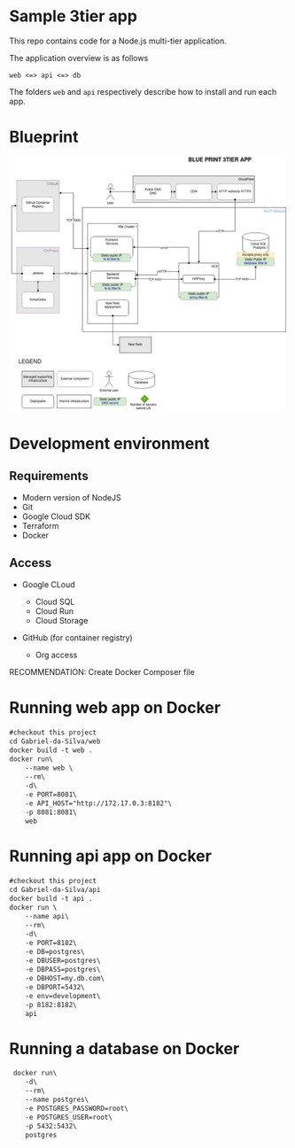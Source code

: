 # Sample 3tier app
This repo contains code for a Node.js multi-tier application.

The application overview is as follows

```
web <=> api <=> db
```

The folders `web` and `api` respectively describe how to install and run each app.


# Blueprint
<img src="images/blueprint-current-state.png" width="500"/> 

# Development environment 

## Requirements

 - Modern version of NodeJS
 - Git
 - Google Cloud SDK
 - Terraform
 - Docker

## Access

 - Google CLoud 
    - Cloud SQL
    - Cloud Run
    - Cloud Storage
 
 - GitHub (for container registry)
    - Org access
    

RECOMMENDATION: Create Docker Composer file

# Running web app on Docker 
```shell
#checkout this project 
cd Gabriel-da-Silva/web
docker build -t web .
docker run\
    --name web \
    --rm\
    -d\
    -e PORT=8081\
    -e API_HOST="http://172.17.0.3:8182"\
    -p 8081:8081\
    web
```

# Running api app on Docker 
```shell
#checkout this project 
cd Gabriel-da-Silva/api
docker build -t api .
docker run \
    --name api\
    --rm\
    -d\
    -e PORT=8182\
    -e DB=postgres\
    -e DBUSER=postgres\
    -e DBPASS=postgres\
    -e DBHOST=my.db.com\
    -e DBPORT=5432\
    -e env=development\
    -p 8182:8182\
    api
```

# Running a database on Docker

```shell 
 docker run\
    -d\
    --rm\
    --name postgres\
    -e POSTGRES_PASSWORD=root\
    -e POSTGRES_USER=root\
    -p 5432:5432\
    postgres
```
